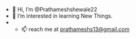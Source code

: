 - 👋 Hi, I’m @Prathameshshewale22
- 👀 I’m interested in learning New Things.
- - 📫 reach me at prathameshs13@gmail.com
<!-- - 🌱 I’m currently pursuing PG-DAC at IACSD Akurdi   -->

 <!-- 💞️ I’m looking to collaborate on ... -->

<!---
Prathameshshewale22/Prathameshshewale22 is a ✨ special ✨ repository because its `README.md` (this file) appears on your GitHub profile.
You can click the Preview link to take a look at your changes.
--->

